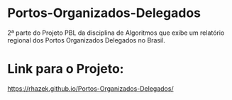 # Portos-Organizados-Delegados
2ª parte do Projeto PBL da disciplina de Algoritmos que exibe um relatório regional dos Portos Organizados Delegados no Brasil.

# Link para o Projeto:
https://rhazek.github.io/Portos-Organizados-Delegados/

